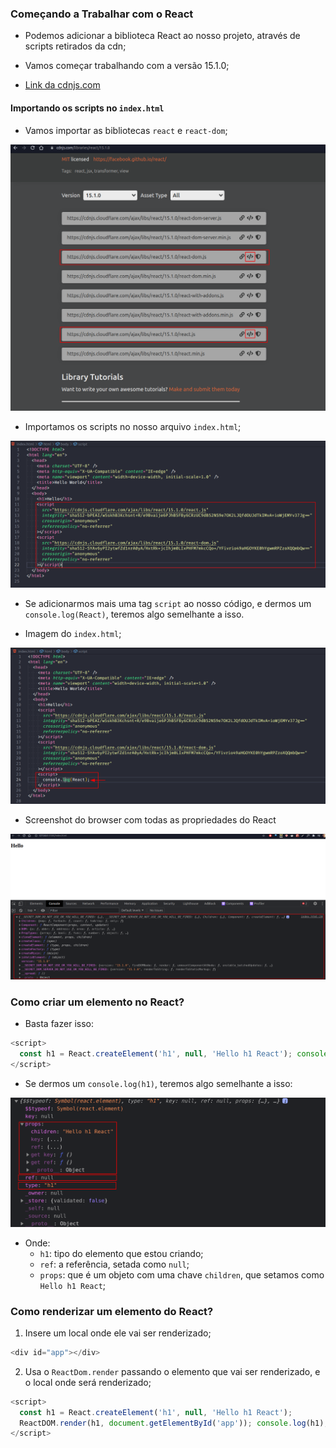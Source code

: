 ### Começando a Trabalhar com o React

- Podemos adicionar a biblioteca React ao nosso projeto, através de scripts retirados da cdn;

- Vamos começar trabalhando com a versão 15.1.0;

- [Link da cdnjs.com](https://cdnjs.com/libraries/react/15.1.0)

#### Importando os scripts no `index.html`

- Vamos importar as bibliotecas `react` e `react-dom`;

![cdnjs Imagem](./images/cdnjs-react-library.png)

- Importamos os scripts no nosso arquivo `index.html`;

![scripts import](./images/react-scripts-import.png)

- Se adicionarmos mais uma tag `script` ao nosso código, e dermos um `console.log(React)`, teremos algo semelhante a isso.

- Imagem do `index.html`;

![index.html script](./images/console-log-react.png)

- Screenshot do browser com todas as propriedades do React

![index.html script](./images/browser-react-screenshot.png)

### Como criar um elemento no React?

- Basta fazer isso:

```javascript
<script>
  const h1 = React.createElement('h1', null, 'Hello h1 React'); console.log(h1);
</script>
```

- Se dermos um `console.log(h1)`, teremos algo semelhante a isso:

![index.html script](./images/react-create-element-h1.png)

- Onde:
  - `h1`: tipo do elemento que estou criando;
  - `ref`: a referência, setada como `null`;
  - `props`: que é um objeto com uma chave `children`, que setamos como `Hello h1 React`;

### Como renderizar um elemento do React?

1. Insere um local onde ele vai ser renderizado;

```javascript
<div id="app"></div>
```

2. Usa o `ReactDom.render` passando o elemento que vai ser renderizado, e o local onde será renderizado;

```javascript
<script>
  const h1 = React.createElement('h1', null, 'Hello h1 React');
  ReactDOM.render(h1, document.getElementById('app')); console.log(h1);
</script>
```
